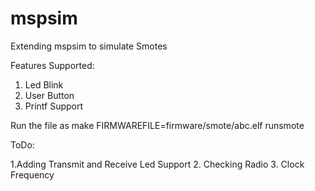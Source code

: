 mspsim
======

Extending mspsim to simulate Smotes

Features Supported:

1. Led Blink
2. User Button
3. Printf Support


Run the file as make FIRMWAREFILE=firmware/smote/abc.elf runsmote


ToDo:

1.Adding Transmit and Receive Led Support 
2. Checking Radio
3. Clock Frequency
